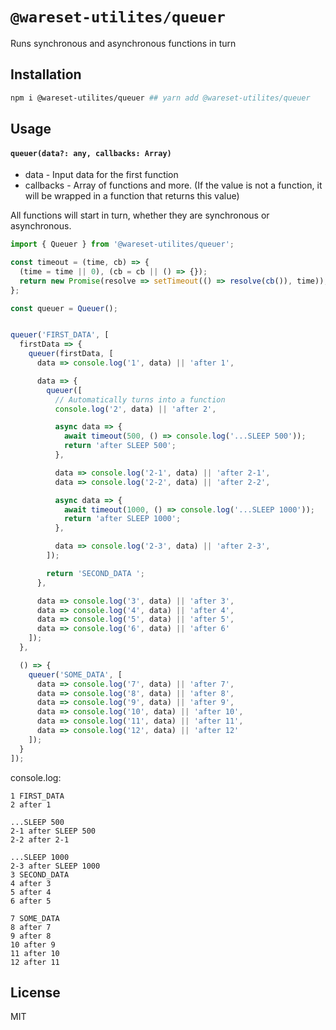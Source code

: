 # `@wareset-utilites/queuer`

Runs synchronous and asynchronous functions in turn

## Installation

```bash
npm i @wareset-utilites/queuer ## yarn add @wareset-utilites/queuer
```

## Usage

#### `queuer(data?: any, callbacks: Array)`

- data - Input data for the first function
- callbacks - Array of functions and more. (If the value is not a function, it will be wrapped in a function that returns this value)

All functions will start in turn, whether they are synchronous or asynchronous.

```js
import { Queuer } from '@wareset-utilites/queuer';

const timeout = (time, cb) => {
  (time = time || 0), (cb = cb || () => {});
  return new Promise(resolve => setTimeout(() => resolve(cb()), time));
};

const queuer = Queuer();


queuer('FIRST_DATA', [
  firstData => {
    queuer(firstData, [
      data => console.log('1', data) || 'after 1',

      data => {
        queuer([
          // Automatically turns into a function
          console.log('2', data) || 'after 2',

          async data => {
            await timeout(500, () => console.log('...SLEEP 500'));
            return 'after SLEEP 500';
          },

          data => console.log('2-1', data) || 'after 2-1',
          data => console.log('2-2', data) || 'after 2-2',

          async data => {
            await timeout(1000, () => console.log('...SLEEP 1000'));
            return 'after SLEEP 1000';
          },

          data => console.log('2-3', data) || 'after 2-3',
        ]);

        return 'SECOND_DATA ';
      },

      data => console.log('3', data) || 'after 3',
      data => console.log('4', data) || 'after 4',
      data => console.log('5', data) || 'after 5',
      data => console.log('6', data) || 'after 6'
    ]);
  },

  () => {
    queuer('SOME_DATA', [
      data => console.log('7', data) || 'after 7',
      data => console.log('8', data) || 'after 8',
      data => console.log('9', data) || 'after 9',
      data => console.log('10', data) || 'after 10',
      data => console.log('11', data) || 'after 11',
      data => console.log('12', data) || 'after 12'
    ]);
  }
]);

```

console.log:

```console
1 FIRST_DATA
2 after 1

...SLEEP 500
2-1 after SLEEP 500
2-2 after 2-1

...SLEEP 1000
2-3 after SLEEP 1000
3 SECOND_DATA
4 after 3
5 after 4
6 after 5

7 SOME_DATA
8 after 7
9 after 8
10 after 9
11 after 10
12 after 11

```

## License

MIT
